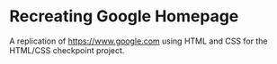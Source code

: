 # Recreating Google Homepage

A replication of https://www.google.com using HTML and CSS for the HTML/CSS checkpoint project.
